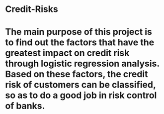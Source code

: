 # Credit-Risks
# The main purpose of this project is to find out the factors that have the greatest impact on credit risk through logistic regression analysis. Based on these factors, the credit risk of customers can be classified, so as to do a good job in risk control of banks.

